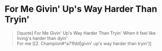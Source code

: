 # For Me Givin' Up's Way Harder Than Tryin'

>[!quote] For Me Givin' Up's Way Harder Than Tryin'
When it feel like living's harder than dyin'  
For me [[2. Champion#^a71fdd|givin' up's way harder than tryin']]
